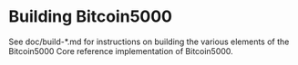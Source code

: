Building Bitcoin5000
================

See doc/build-*.md for instructions on building the various
elements of the Bitcoin5000 Core reference implementation of Bitcoin5000.
